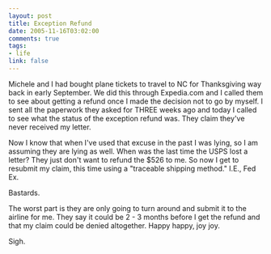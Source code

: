 ```yaml
--- 
layout: post
title: Exception Refund
date: 2005-11-16T03:02:00
comments: true
tags:
- life
link: false
---
```

Michele and I had bought plane tickets to travel to NC for Thanksgiving way back in early September. We did this through Expedia.com and I called them to see about getting a refund once I made the decision not to go by myself. I sent all the paperwork they asked for THREE weeks ago and today I called to see what the status of the exception refund was. They claim they've never received my letter.

Now I know that when I've used that excuse in the past I was lying, so I am assuming they are lying as well. When was the last time the USPS lost a letter? They just don't want to refund the $526 to me. So now I get to resubmit my claim, this time using a "traceable shipping method." I.E., Fed Ex.

Bastards.

The worst part is they are only going to turn around and submit it to the airline for me. They say it could be 2 - 3 months before I get the refund and that my claim could be denied altogether. Happy happy, joy joy.

Sigh.
